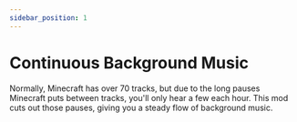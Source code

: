 ```yaml
---
sidebar_position: 1
---
```


# Continuous Background Music

Normally, Minecraft has over 70 tracks, but due to the long pauses Minecraft puts between tracks, you'll only hear a few each hour. This mod cuts out those pauses, giving you a steady flow of background music.